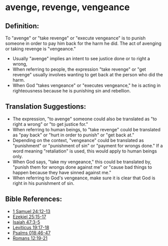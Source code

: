 # avenge, revenge, vengeance #

## Definition: ##

To "avenge" or "take revenge" or "execute vengeance" is to punish someone in order to pay him back for the harm he did. The act of avenging or taking revenge is "vengeance."

* Usually "avenge" implies an intent to see justice done or to right a wrong,
* When referring to people, the expression "take revenge" or "get revenge" usually involves wanting to get back at the person who did the harm.
* When God "takes vengeance" or "executes vengeance," he is acting in righteousness because he is punishing sin and rebellion.

## Translation Suggestions: ##

* The expression, "to avenge" someone could also be translated as "to right a wrong" or "to get justice for."
* When referring to human beings, to "take revenge" could be translated as "pay back" or "hurt in order to punish" or "get back at."
* Depending on the context, "vengeance" could be translated as "punishment" or "punishment of sin" or "payment for wrongs done."  If a word meaning "retaliation" is used, this would apply to human beings only.
* When God says, "take my vengeance," this could be translated by, "punish them for wrongs done against me" or "cause bad things to happen because they have sinned against me."
* When referring to God's vengeance, make sure it is clear that God is right in his punishment of sin.



## Bible References: ##

* [1 Samuel 24:12-13](en/tn/1sa/help/24/12)
* [Ezekiel 25:15-17](en/tn/ezk/help/25/15)
* [Isaiah 47:3-5](en/tn/isa/help/47/03)
* [Leviticus 19:17-18](en/tn/lev/help/19/17)
* [Psalms 018:46-47](en/tn/psa/help/18/46)
* [Romans 12:19-21](en/tn/rom/help/12/19)